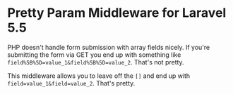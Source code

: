 # Pretty Param Middleware for Laravel 5.5

PHP doesn't handle form submission with array fields nicely. If you're submitting the form via GET you end up with something like `field%5B%5D=value_1&field%5B%5D=value_2`. That's not pretty.

This middleware allows you to leave off the `[]` and end up with `field=value_1&field=value_2`. That's pretty.
